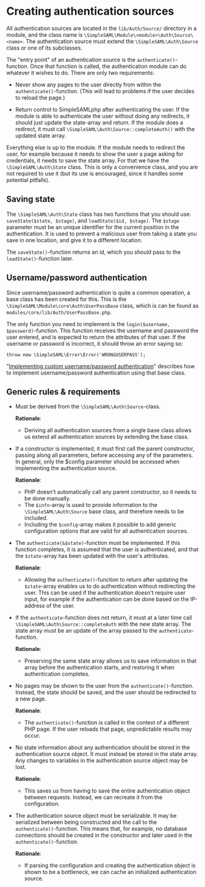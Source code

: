 Creating authentication sources
===============================

All authentication sources are located in the `lib/Auth/Source/` directory in a module, and the class name is `\SimpleSAML\Module\<module>\Auth\Source\<name>`.
The authentication source must extend the `\SimpleSAML\Auth\Source` class or one of its subclasses.

The "entry point" of an authentication source is the `authenticate()`-function.
Once that function is called, the authentication module can do whatever it wishes to do.
There are only two requirements:

- Never show any pages to the user directly from within the `authenticate()`-function.
  (This will lead to problems if the user decides to reload the page.)

- Return control to SimpleSAMLphp after authenticating the user.
  If the module is able to authenticate the user without doing any redirects, it should just update the state-array and return.
  If the module does a redirect, it must call `\SimpleSAML\Auth\Source::completeAuth()` with the updated state array.

Everything else is up to the module.
If the module needs to redirect the user, for example because it needs to show the user a page asking for credentials, it needs to save the state array.
For that we have the `\SimpleSAML\Auth\State` class.
This is only a convenience class, and you are not required to use it (but its use is encouraged, since it handles some potential pitfalls).


Saving state
------------

The `\SimpleSAML\Auth\State` class has two functions that you should use:
`saveState($state, $stage)`, and `loadState($id, $stage)`.
The `$stage` parameter must be an unique identifier for the current position in the authentication.
It is used to prevent a malicious user from taking a state you save in one location, and give it to a different location.

The `saveState()`-function returns an id, which you should pass to the `loadState()`-function later.


Username/password authentication
--------------------------------

Since username/password authentication is quite a common operation, a base class has been created for this.
This is the `\SimpleSAML\Module\core\Auth\UserPassBase` class, which is can be found as `modules/core/lib/Auth/UserPassBase.php`.

The only function you need to implement is the `login($username, $password)`-function.
This function receives the username and password the user entered, and is expected to return the attributes of that user.
If the username or password is incorrect, it should throw an error saying so:

    throw new \SimpleSAML\Error\Error('WRONGUSERPASS');

"[Implementing custom username/password authentication](./simplesamlphp-customauth)" describes how to implement username/password authentication using that base class.


Generic rules & requirements
----------------------------

-  Must be derived from the `\SimpleSAML\Auth\Source`-class.

    **Rationale**:
     - Deriving all authentication sources from a single base class allows us extend all authentication sources by extending the base class.

-  If a constructor is implemented, it must first call the parent constructor, passing along all parameters, before accessing any of the parameters.
   In general, only the $config parameter should be accessed when implementing the authentication source.

    **Rationale**:
     - PHP doesn't automatically call any parent constructor, so it needs to be done manually.
     - The `$info`-array is used to provide information to the `\SimpleSAML\Auth\Source` base class, and therefore needs to be included.
     - Including the `$config`-array makes it possible to add generic configuration options that are valid for all authentication sources.

-  The `authenticate(&$state)`-function must be implemented.
   If this function completes, it is assumed that the user is authenticated, and that the `$state`-array has been updated with the user's attributes.

    **Rationale**:
     - Allowing the `authenticate()`-function to return after updating the `$state`-array enables us to do authentication without redirecting the user.
       This can be used if the authentication doesn't require user input, for example if the authentication can be done based on the IP-address of the user.

-   If the `authenticate`-function does not return, it must at a later time call `\SimpleSAML\Auth\Source::completeAuth` with the new state array.
    The state array must be an update of the array passed to the `authenticate`-function.

    **Rationale**:
     - Preserving the same state array allows us to save information in that array before the authentication starts, and restoring it when authentication completes.

-   No pages may be shown to the user from the `authenticate()`-function.
    Instead, the state should be saved, and the user should be redirected to a new page.

    **Rationale**:
     - The `authenticate()`-function is called in the context of a different PHP page.
       If the user reloads that page, unpredictable results may occur.

-   No state information about any authentication should be stored in the authentication source object.
    It must instead be stored in the state array.
    Any changes to variables in the authentication source object may be lost.

    **Rationale**:
     - This saves us from having to save the entire authentication object between requests.
       Instead, we can recreate it from the configuration.

-   The authentication source object must be serializable.
    It may be serialized between being constructed and the call to the `authenticate()`-function.
    This means that, for example, no database connections should be created in the constructor and later used in the `authenticate()`-function.

    **Rationale**:
     - If parsing the configuration and creating the authentication object is shown to be a bottleneck, we can cache an initialized authentication source.

